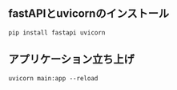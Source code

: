 ## fastAPIとuvicornのインストール
```
pip install fastapi uvicorn
```

## アプリケーション立ち上げ
```
uvicorn main:app --reload
```
